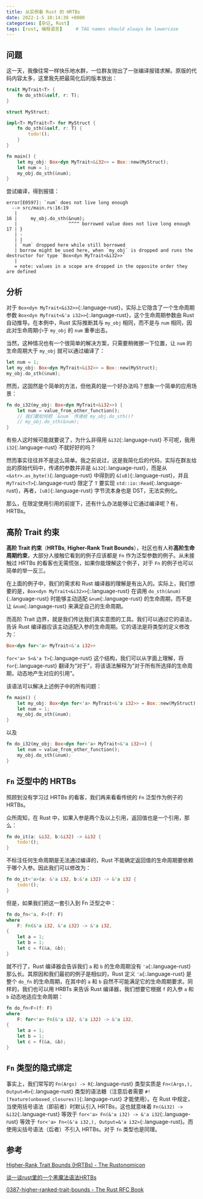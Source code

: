 ```yaml
---
title: 从实例看 Rust 的 HRTBs
date: 2022-1-5 10:14:38 +0800
categories: [杂记, Rust]
tags: [rust, 编程语言]     # TAG names should always be lowercase
---
```


## 问题

这一天，我像往常一样快乐地水群，一位群友抛出了一张编译报错求解。原版的代码内容太多，这里我先把最简化后的版本放出：

```rust
trait MyTrait<T> {
    fn do_sth(&self, r: T);
}

struct MyStruct;

impl<T> MyTrait<T> for MyStruct {
    fn do_sth(&self, r: T) {
        todo!();
    }
}

fn main() {
    let my_obj: Box<dyn MyTrait<&i32>> = Box::new(MyStruct);
    let num = 1;
    my_obj.do_sth(&num);
}
```

尝试编译，得到报错：

```text
error[E0597]: `num` does not live long enough
  --> src/main.rs:16:19
   |
16 |     my_obj.do_sth(&num);
   |                   ^^^^ borrowed value does not live long enough
17 | }
   | -
   | |
   | `num` dropped here while still borrowed
   | borrow might be used here, when `my_obj` is dropped and runs the destructor for type `Box<dyn MyTrait<&i32>>`
   |
   = note: values in a scope are dropped in the opposite order they are defined
```

## 分析

对于 `Box<dyn MyTrait<&i32>>`{:.language-rust}，实际上它隐含了一个生命周期参数 `Box<dyn MyTrait<&'a i32>>`{:.language-rust}，这个生命周期参数由 Rust 自动推导。在本例中，Rust 实际推断其与 `my_obj` 相同，而不是与 `num` 相同，因此对生命周期小于 `my_obj` 的 `num` 重拳出击。

当然，这种情况也有一个很简单的解决方案，只需要稍微挪一下位置，让 `num` 的生命周期大于 `my_obj` 就可以通过编译了：

```rust
let num = 1;
let my_obj: Box<dyn MyTrait<&i32>> = Box::new(MyStruct);
my_obj.do_sth(&num);
```

然而，这固然是个简单的方法，但他真的是一个好办法吗？想象一个简单的应用场景：

```rust
fn do_i32(my_obj: Box<dyn MyTrait<&i32>>) {
    let num = value_from_other_function();
    // 我们要如何把 `&num` 传递给 my_obj.do_sth()?
    // my_obj.do_sth(&num);
}
```

有些人这时候可能就要说了，为什么非得用 `&i32`{:.language-rust} 不可呢，我用 `i32`{:.language-rust} 不就好好的吗？

然而事实往往并不是这么简单。我之前说过，这是我简化后的代码，实际在群友给出的原始代码中，传递的参数并非是 `&i32`{:.language-rust}，而是从 `<&str>.as_byte()`{:.language-rust} 中得到的 `&[u8]`{:.language-rust}，并且 `MyTrait<T>`{:.language-rust} 限定了 `T` 要实现 `std::io::Read`{:.language-rust}，再者，`[u8]`{:.language-rust} 字节流本身也是 DST，无法实例化。

那么，在限定使用引用的前提下，还有什么办法能够让它通过编译呢？有，HRTBs。

## 高阶 Trait 约束

**高阶 Trait 约束**（**HRTBs**, **Higher-Rank Trait Bounds**），社区也有人称**高阶生命周期约束**，大部分人接触它看到的例子应该都是 `Fn` 作为泛型参数的例子。从未接触过 HRTBs 的看客也无需慌张，如果你能理解这个例子，对于 `Fn` 的例子也可以简单的举一反三。

在上面的例子中，我们的需求和 Rust 编译器的理解是有出入的。实际上，我们想要的是，`Box<dyn MyTrait<&i32>>`{:.language-rust} 在调用 `do_sth(&num)`{:.language-rust} 时能够主动适配 `&num`{:.language-rust} 的生命周期，而不是让 `&num`{:.language-rust} 来满足自己的生命周期。

而高阶 Trait 边界，就是我们传达我们真实意图的工具。我们可以通过它的语法，告诉 Rust 编译器应该主动适配入参的生命周期。它的语法是将类型的定义修改为：

```rust
Box<dyn for<'a> MyTrait<&'a i32>>
```

`for<'a> S<&'a T>`{:.language-rust} 这个结构，我们可以从字面上理解，将 `for`{:.language-rust} 翻译为“对于”，将该语法解释为“对于所有所选择的生命周期，动态地产生对应的引用”。

该语法可以解决上述例子中的所有问题：

```rust
fn main() {
    let my_obj: Box<dyn for<'a> MyTrait<&'a i32>> = Box::new(MyStruct);
    let num = 1;
    my_obj.do_sth(&num);
}
```

以及

```rust
fn do_i32(my_obj: Box<dyn for<'a> MyTrait<&'a i32>>) {
    let num = value_from_other_function();
    my_obj.do_sth(&num);
}
```

## `Fn` 泛型中的 HRTBs

照顾到没有学习过 HRTBs 的看客，我们再来看看传统的 `Fn` 泛型作为例子的 HRTBs。

众所周知，在 Rust 中，如果入参是两个及以上引用，返回值也是一个引用，那么：

```rust
fn do_it(a: &i32, b:&i32) -> &i32 {
    todo!();
}
```

不标注任何生命周期是无法通过编译的，Rust 不能确定返回值的生命周期要依赖于哪个入参。因此我们可以修改为：

```rust
fn do_it<'a>(a: &'a i32, b:&'a i32) -> &'a i32 {
    todo!();
}
```

但是，如果我们把这一套引入到 Fn 泛型之中：

```rust
fn do_fn<'a, F>(f: F)
where
    F: Fn(&'a i32, &'a i32) -> &'a i32,
{
    let a = 1;
    let b = 1;
    let c = f(&a, &b);
}
```

就不行了，Rust 编译器会告诉我们 `a` 和 `b` 的生命周期没有 `'a`{:.language-rust} 那么长。其原因和我们最初的例子是相似的，Rust 定义 `'a`{:.language-rust} 是整个 `do_fn` 的生命周期，在其中的 `a` 和 `b` 自然不可能满足它的生命周期要求。同样的，我们也可以用 HRBTs 来告诉 Rust 编译器，我们想要它根据 `f` 的入参 `a` 和 `b` 动态地适应生命周期：

```rust
fn do_fn<F>(f: F)
where
    F: for<'a> Fn(&'a i32, &'a i32) -> &'a i32,
{
    let a = 1;
    let b = 1;
    let c = f(&a, &b);
}
```

## `Fn` 类型的隐式绑定

事实上，我们常写的 `Fn(Args) -> R`{:.language-rust} 类型实质是 `Fn<(Args,), Output=R>`{:.language-rust} 类型的语法糖（注意后者需要 `#![feature(unboxed_closures)]`{:.language-rust} 才能使用）。在 Rust 中规定，当使用括号语法（即前者）时默认引入 HRTBs，这也就意味着 `Fn(&i32) -> &i32`{:.language-rust} 等效于 `for<'a> Fn(&'a i32) -> &'a i32`{:.language-rust} 等效于 `for<'a> Fn<(&'a i32,), Output=&'a i32>`{:.language-rust}。而使用尖括号语法（后者）不引入 HRTBs。对于 `fn` 类型也是同理。

## 参考

[Higher-Rank Trait Bounds (HRTBs) - The Rustonomicon](https://doc.rust-lang.org/nomicon/hrtb.html)

[谈一谈rust里的一个黑魔法语法HRTBs](https://dengjianping.github.io/2019/07/09/%E8%B0%88%E4%B8%80%E8%B0%88rust%E9%87%8C%E7%9A%84%E4%B8%80%E4%B8%AA%E9%BB%91%E9%AD%94%E6%B3%95%E8%AF%AD%E6%B3%95HRTBs.html)

[0387-higher-ranked-trait-bounds - The Rust RFC Book](https://rust-lang.github.io/rfcs/0387-higher-ranked-trait-bounds.html)
